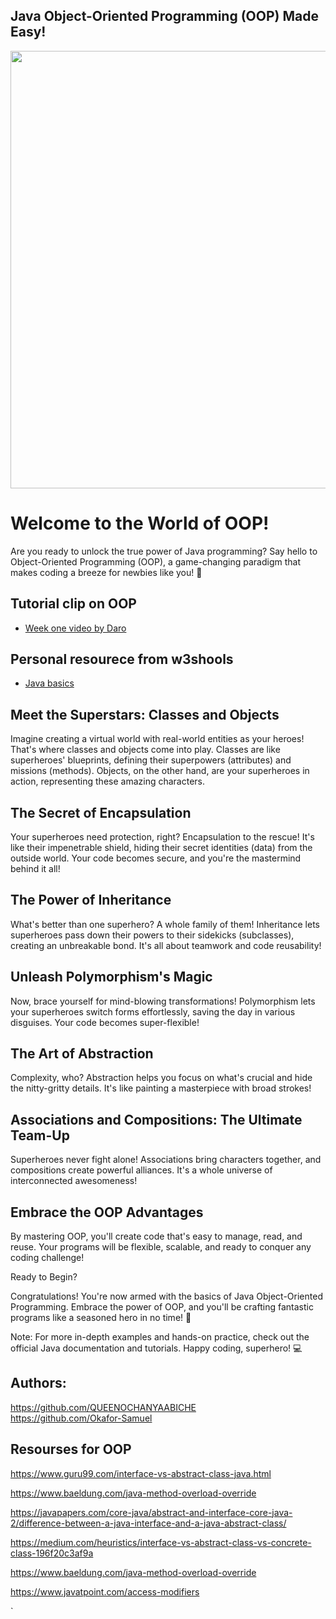 
## Java Object-Oriented Programming (OOP) Made Easy!

<img src="https://technocation.pk/wp-content/uploads/2022/10/oop-course.png" height=700> 


# Welcome to the World of OOP!

Are you ready to unlock the true power of Java programming? Say hello to Object-Oriented Programming (OOP), a game-changing paradigm that makes coding a breeze for newbies like you! 🌟

## Tutorial clip on OOP 
+ [Week one video by Daro](https://drive.google.com/file/d/1LgLkQFo6c_sGmUicskMuvTxdiU70OYwP/view?usp=sharing)

## Personal resourece from w3shools
+ [Java basics](https://www.w3schools.com/java/default.asp)

## Meet the Superstars: Classes and Objects

Imagine creating a virtual world with real-world entities as your heroes! That's where classes and objects come into play. Classes are like superheroes' blueprints, defining their superpowers (attributes) and missions (methods). Objects, on the other hand, are your superheroes in action, representing these amazing characters.

## The Secret of Encapsulation

Your superheroes need protection, right? Encapsulation to the rescue! It's like their impenetrable shield, hiding their secret identities (data) from the outside world. Your code becomes secure, and you're the mastermind behind it all!

## The Power of Inheritance

What's better than one superhero? A whole family of them! Inheritance lets superheroes pass down their powers to their sidekicks (subclasses), creating an unbreakable bond. It's all about teamwork and code reusability!

## Unleash Polymorphism's Magic

Now, brace yourself for mind-blowing transformations! Polymorphism lets your superheroes switch forms effortlessly, saving the day in various disguises. Your code becomes super-flexible!

## The Art of Abstraction

Complexity, who? Abstraction helps you focus on what's crucial and hide the nitty-gritty details. It's like painting a masterpiece with broad strokes!

## Associations and Compositions: The Ultimate Team-Up

Superheroes never fight alone! Associations bring characters together, and compositions create powerful alliances. It's a whole universe of interconnected awesomeness!

## Embrace the OOP Advantages

By mastering OOP, you'll create code that's easy to manage, read, and reuse. Your programs will be flexible, scalable, and ready to conquer any coding challenge!

Ready to Begin?

Congratulations! You're now armed with the basics of Java Object-Oriented Programming. Embrace the power of OOP, and you'll be crafting fantastic programs like a seasoned hero in no time! 🚀

Note: For more in-depth examples and hands-on practice, check out the official Java documentation and tutorials.
Happy coding, superhero! 💻

## Authors: 
https://github.com/QUEENOCHANYAABICHE 
<br>
https://github.com/Okafor-Samuel

## Resourses for OOP

https://www.guru99.com/interface-vs-abstract-class-java.html 

https://www.baeldung.com/java-method-overload-override 

https://javapapers.com/core-java/abstract-and-interface-core-java-2/difference-between-a-java-interface-and-a-java-abstract-class/ 

https://medium.com/heuristics/interface-vs-abstract-class-vs-concrete-class-196f20c3af9a    

https://www.baeldung.com/java-method-overload-override   

https://www.javatpoint.com/access-modifiers 







`

